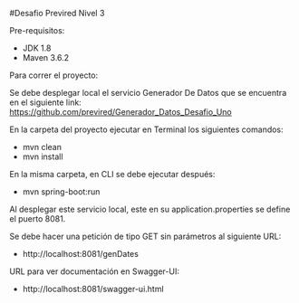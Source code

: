 #Desafio Previred Nivel 3

Pre-requisitos:
* JDK 1.8
* Maven 3.6.2

Para correr el proyecto:

Se debe desplegar local el servicio Generador De Datos que se encuentra en el siguiente link:
https://github.com/previred/Generador_Datos_Desafio_Uno

En la carpeta del proyecto ejecutar en Terminal los siguientes comandos:
* mvn clean
* mvn install

En la misma carpeta, en CLI se debe ejecutar después:  
* mvn spring-boot:run



Al desplegar este servicio local, este en su application.properties se define el puerto 8081.

Se debe hacer una petición de tipo GET sin parámetros al siguiente URL:
* http://localhost:8081/genDates

URL para ver documentación en Swagger-UI:
* http://localhost:8081/swagger-ui.html